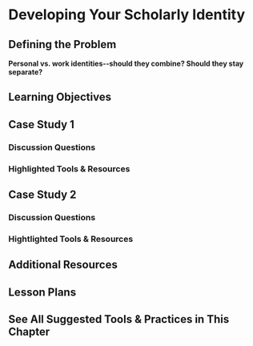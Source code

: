 # Developing Your Scholarly Identity

## Defining the Problem
**Personal vs. work identities--should they combine?  Should they stay separate?**

## Learning Objectives

## Case Study 1

### Discussion Questions

### Highlighted Tools & Resources

## Case Study 2

### Discussion Questions

### Hightlighted Tools & Resources

## Additional Resources

## Lesson Plans

##  See All Suggested Tools & Practices in This Chapter
